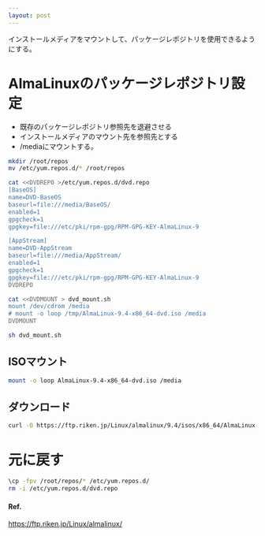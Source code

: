 ```yaml
---
layout: post
---
```


インストールメディアをマウントして、パッケージレポジトリを使用できるようにする。

# AlmaLinuxのパッケージレポジトリ設定

- 既存のパッケージレポジトリ参照先を退避させる
- インストールメディアのマウント先を参照先とする
- /mediaにマウントする。

```sh
mkdir /root/repos
mv /etc/yum.repos.d/* /root/repos

cat <<DVDREPO >/etc/yum.repos.d/dvd.repo
[BaseOS]
name=DVD-BaseOS
baseurl=file:///media/BaseOS/
enabled=1
gpgcheck=1
gpgkey=file:///etc/pki/rpm-gpg/RPM-GPG-KEY-AlmaLinux-9

[AppStream]
name=DVD-AppStream
baseurl=file:///media/AppStream/
enabled=1
gpgcheck=1
gpgkey=file:///etc/pki/rpm-gpg/RPM-GPG-KEY-AlmaLinux-9
DVDREPO

cat <<DVDMOUNT > dvd_mount.sh
mount /dev/cdrom /media
# mount -o loop /tmp/AlmaLinux-9.4-x86_64-dvd.iso /media
DVDMOUNT

sh dvd_mount.sh
```

## ISOマウント

```sh
mount -o loop AlmaLinux-9.4-x86_64-dvd.iso /media
```

## ダウンロード

```sh
curl -O https://ftp.riken.jp/Linux/almalinux/9.4/isos/x86_64/AlmaLinux-9.4-x86_64-dvd.iso
```

# 元に戻す

```sh
\cp -fpv /root/repos/* /etc/yum.repos.d/
rm -i /etc/yum.repos.d/dvd.repo
```

#### Ref.

<https://ftp.riken.jp/Linux/almalinux/>